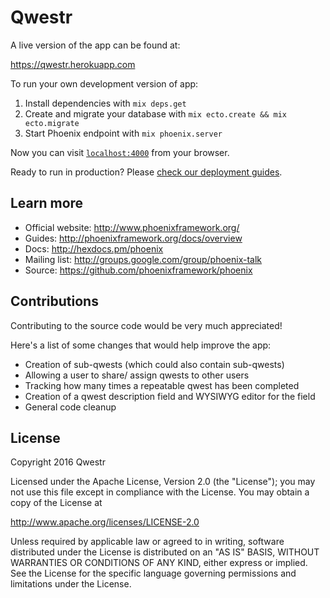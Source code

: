 # Qwestr

A live version of the app can be found at:

https://qwestr.herokuapp.com

To run your own development version of app:

  1. Install dependencies with `mix deps.get`
  2. Create and migrate your database with `mix ecto.create && mix ecto.migrate`
  3. Start Phoenix endpoint with `mix phoenix.server`

Now you can visit [`localhost:4000`](http://localhost:4000) from your browser.

Ready to run in production? Please [check our deployment guides](http://www.phoenixframework.org/docs/deployment).

## Learn more

  * Official website: http://www.phoenixframework.org/
  * Guides: http://phoenixframework.org/docs/overview
  * Docs: http://hexdocs.pm/phoenix
  * Mailing list: http://groups.google.com/group/phoenix-talk
  * Source: https://github.com/phoenixframework/phoenix

## Contributions

Contributing to the source code would be very much appreciated! 

Here's a list of some changes that would help improve the app:

- Creation of sub-qwests (which could also contain sub-qwests)
- Allowing a user to share/ assign qwests to other users
- Tracking how many times a repeatable qwest has been completed
- Creation of a qwest description field and WYSIWYG editor for the field
- General code cleanup

## License

Copyright 2016 Qwestr

Licensed under the Apache License, Version 2.0 (the "License");
you may not use this file except in compliance with the License.
You may obtain a copy of the License at

http://www.apache.org/licenses/LICENSE-2.0

Unless required by applicable law or agreed to in writing, software
distributed under the License is distributed on an "AS IS" BASIS,
WITHOUT WARRANTIES OR CONDITIONS OF ANY KIND, either express or implied.
See the License for the specific language governing permissions and
limitations under the License.
